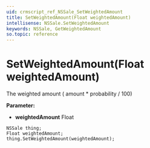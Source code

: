 ```yaml
---
uid: crmscript_ref_NSSale_SetWeightedAmount
title: SetWeightedAmount(Float weightedAmount)
intellisense: NSSale.SetWeightedAmount
keywords: NSSale, GetWeightedAmount
so.topic: reference
---
```


# SetWeightedAmount(Float weightedAmount)

The weighted amount ( amount *  probability / 100)

**Parameter:** 
 - **weightedAmount** Float

```crmscript
NSSale thing;
Float weightedAmount;
thing.SetWeightedAmount(weightedAmount);
```

